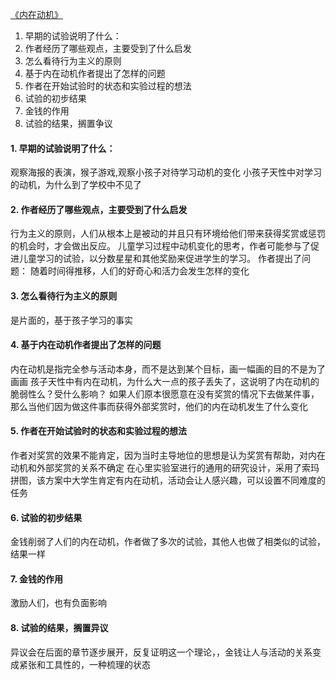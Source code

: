 [《内在动机》](https://book.douban.com/subject/35182454/)
1. 早期的试验说明了什么：
2. 作者经历了哪些观点，主要受到了什么启发
3. 怎么看待行为主义的原则
4. 基于内在动机作者提出了怎样的问题
5. 作者在开始试验时的状态和实验过程的想法
6. 试验的初步结果
7. 金钱的作用
8. 试验的结果，搁置争议

#### 1. 早期的试验说明了什么：

观察海报的表演，猴子游戏,观察小孩子对待学习动机的变化
小孩子天性中对学习的动机，为什么到了学校中不见了

#### 2. 作者经历了哪些观点，主要受到了什么启发

行为主义的原则，人们从根本上是被动的并且只有环境给他们带来获得奖赏或惩罚的机会时，才会做出反应。
儿童学习过程中动机变化的思考，作者可能参与了促进儿童学习的试验，以分数星星和其他奖励来促进学生的学习。
作者提出了问题： 随着时间得推移，人们的好奇心和活力会发生怎样的变化

#### 3. 怎么看待行为主义的原则

是片面的，基于孩子学习的事实

#### 4. 基于内在动机作者提出了怎样的问题

内在动机是指完全参与活动本身，而不是达到某个目标，画一幅画的目的不是为了画画 
孩子天性中有内在动机，为什么大一点的孩子丢失了，这说明了内在动机的脆弱性么？受什么影响？
如果人们原本很愿意在没有奖赏的情况下去做某件事，那么当他们因为做这件事而获得外部奖赏时，他们的内在动机发生了什么变化

#### 5. 作者在开始试验时的状态和实验过程的想法

作者对奖赏的效果不能肯定，因为当时主导地位的思想是认为奖赏有帮助，对内在动机和外部奖赏的关系不确定
在心里实验室进行的通用的研究设计，采用了索玛拼图，该方案中大学生肯定有内在动机，活动会让人感兴趣，可以设置不同难度的任务

#### 6. 试验的初步结果

金钱削弱了人们的内在动机，作者做了多次的试验，其他人也做了相类似的试验，结果一样

#### 7. 金钱的作用

激励人们，也有负面影响

#### 8. 试验的结果，搁置异议

异议会在后面的章节逐步展开，反复证明这一个理论，，金钱让人与活动的关系变成紧张和工具性的，一种梳理的状态